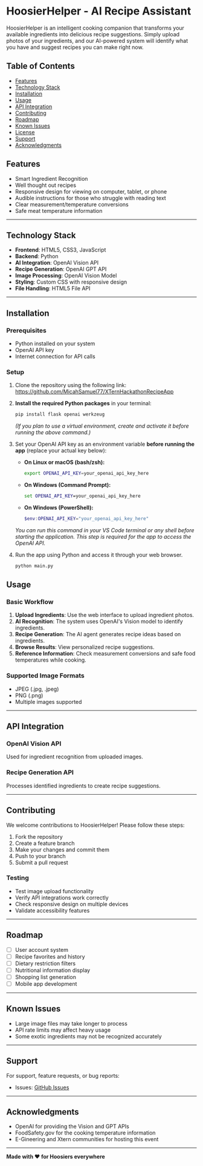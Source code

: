 # HoosierHelper - AI Recipe Assistant

HoosierHelper is an intelligent cooking companion that transforms your available ingredients into delicious recipe suggestions. Simply upload photos of your ingredients, and our AI-powered system will identify what you have and suggest recipes you can make right now.

## Table of Contents

- [Features](#features)
- [Technology Stack](#technology-stack)
- [Installation](#installation)
- [Usage](#usage)
- [API Integration](#api-integration)
- [Contributing](#contributing)
- [Roadmap](#roadmap)
- [Known Issues](#known-issues)
- [License](#license)
- [Support](#support)
- [Acknowledgments](#acknowledgments)

## Features

- Smart Ingredient Recognition
- Well thought out recipes
- Responsive design for viewing on computer, tablet, or phone
- Audible instructions for those who struggle with reading text
- Clear measurement/temperature conversions
- Safe meat temperature information

---

## Technology Stack

- **Frontend**: HTML5, CSS3, JavaScript
- **Backend**: Python
- **AI Integration**: OpenAI Vision API
- **Recipe Generation**: OpenAI GPT API
- **Image Processing**: OpenAI Vision Model
- **Styling**: Custom CSS with responsive design
- **File Handling**: HTML5 File API

---

## Installation

### Prerequisites

- Python installed on your system
- OpenAI API key
- Internet connection for API calls

### Setup

1. Clone the repository using the following link:  
   https://github.com/MicahSamuel77/XTernHackathonRecipeApp

2. **Install the required Python packages** in your terminal:
   ```sh
   pip install flask openai werkzeug
   ```

   *(If you plan to use a virtual environment, create and activate it before running the above command.)*

3. Set your OpenAI API key as an environment variable **before running the app** (replace your actual key below):

   - **On Linux or macOS (bash/zsh):**
     ```sh
     export OPENAI_API_KEY=your_openai_api_key_here
     ```

   - **On Windows (Command Prompt):**
     ```cmd
     set OPENAI_API_KEY=your_openai_api_key_here
     ```

   - **On Windows (PowerShell):**
     ```powershell
     $env:OPENAI_API_KEY="your_openai_api_key_here"
     ```

   *You can run this command in your VS Code terminal or any shell before starting the application. This step is required for the app to access the OpenAI API.*

4. Run the app using Python and access it through your web browser.
   ```sh
   python main.py
   ```

## Usage

### Basic Workflow

1. **Upload Ingredients**: Use the web interface to upload ingredient photos.
2. **AI Recognition**: The system uses OpenAI's Vision model to identify ingredients.
3. **Recipe Generation**: The AI agent generates recipe ideas based on ingredients.
4. **Browse Results**: View personalized recipe suggestions.
5. **Reference Information**: Check measurement conversions and safe food temperatures while cooking.

### Supported Image Formats

- JPEG (.jpg, .jpeg)
- PNG (.png)
- Multiple images supported

---

## API Integration

### OpenAI Vision API

Used for ingredient recognition from uploaded images.

### Recipe Generation API

Processes identified ingredients to create recipe suggestions.

---

## Contributing

We welcome contributions to HoosierHelper! Please follow these steps:

1. Fork the repository
2. Create a feature branch
3. Make your changes and commit them
4. Push to your branch
5. Submit a pull request

### Testing

- Test image upload functionality
- Verify API integrations work correctly
- Check responsive design on multiple devices
- Validate accessibility features

---

## Roadmap

- [ ] User account system
- [ ] Recipe favorites and history
- [ ] Dietary restriction filters
- [ ] Nutritional information display
- [ ] Shopping list generation
- [ ] Mobile app development

---

## Known Issues

- Large image files may take longer to process
- API rate limits may affect heavy usage
- Some exotic ingredients may not be recognized accurately

---

## Support

For support, feature requests, or bug reports:

- Issues: [GitHub Issues](https://github.com/MicahSamuel77/XTernHackathonRecipeApp/issues)

---

## Acknowledgments

- OpenAI for providing the Vision and GPT APIs
- FoodSafety.gov for the cooking temperature information
- E-Gineering and Xtern communities for hosting this event

---

**Made with ❤️ for Hoosiers everywhere**
